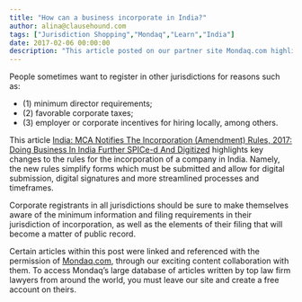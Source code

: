 ```yaml
---
title: "How can a business incorporate in India?"
author: alina@clausehound.com
tags: ["Jurisdiction Shopping","Mondaq","Learn","India"]
date: 2017-02-06 00:00:00
description: "This article posted on our partner site Mondaq.com highlights key changes to the rules for the incorporation of a company in India."
---
```


People sometimes want to register in other jurisdictions for reasons such as:
- (1) minimum director requirements; 
- (2) favorable corporate taxes; 
- (3) employer or corporate incentives for hiring locally, among others. 

This article [India: MCA Notifies The Incorporation (Amendment) Rules, 2017: Doing Business In India Further SPICe-d And Digitized](http://www.mondaq.com/india/x/565572/Corporate+Commercial+Law/MCA+Notifies+The+Incorporation+Amendment+Rules+2017+Doing+Business+In+India+Further+SPICed+And+Digitized) highlights key changes to the rules for the incorporation of a company in India. Namely, the new rules simplify forms which must be submitted and allow for digital submission, digital signatures and more streamlined processes and timeframes.

Corporate registrants in all jurisdictions should be sure to make themselves aware of the minimum information and filing requirements in their jurisdiction of incorporation, as well as the elements of their filing that will become a matter of public record.

Certain articles within this post were linked and referenced with the permission of [Mondaq.com](https://www.mondaq.com/?clear=true), through our exciting content collaboration with them.  To access Mondaq’s large database of articles written by top law firm lawyers from around the world, you must leave our site and create a free account on theirs.
